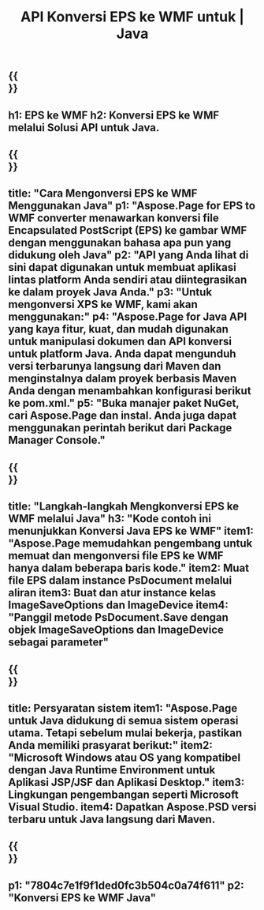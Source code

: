 ﻿---
translation: true
template: /_templates/_conversion-child-java.md
title: API Konversi EPS ke WMF untuk | Java
url: /java/conversion/eps-to-wmf/
description: Contoh kode konversi Java untuk format EPS ke file WMF. Gunakan kode contoh ini untuk mengonversi EPS ke WMF dalam aplikasi berbasis Java Web atau Desktop apa pun.
informat: EPS
outformat: WMF
otherformats: XPS PS
---

{{<section banner>}}
---
h1: EPS ke WMF
h2: Konversi EPS ke WMF melalui Solusi API untuk Java.
---

{{<section overview>}}
---
title: "Cara Mengonversi EPS ke WMF Menggunakan Java"
p1: "Aspose.Page for EPS to WMF converter menawarkan konversi file Encapsulated PostScript (EPS) ke gambar WMF dengan menggunakan bahasa apa pun yang didukung oleh Java"
p2: "API yang Anda lihat di sini dapat digunakan untuk membuat aplikasi lintas platform Anda sendiri atau diintegrasikan ke dalam proyek Java Anda."
p3: "Untuk mengonversi XPS ke WMF, kami akan menggunakan:"
p4: "Aspose.Page for Java API yang kaya fitur, kuat, dan mudah digunakan untuk manipulasi dokumen dan API konversi untuk platform Java. Anda dapat mengunduh versi terbarunya langsung dari Maven dan menginstalnya dalam proyek berbasis Maven Anda dengan menambahkan konfigurasi berikut ke pom.xml."
p5: "Buka manajer paket NuGet, cari Aspose.Page dan instal. Anda juga dapat menggunakan perintah berikut dari Package Manager Console."
---

{{<section feature1>}}
---
title: "Langkah-langkah Mengkonversi EPS ke WMF melalui Java"
h3: "Kode contoh ini menunjukkan Konversi Java EPS ke WMF"
item1: "Aspose.Page memudahkan pengembang untuk memuat dan mengonversi file EPS ke WMF hanya dalam beberapa baris kode."
item2: Muat file EPS dalam instance PsDocument melalui aliran
item3: Buat dan atur instance kelas ImageSaveOptions dan ImageDevice
item4: "Panggil metode PsDocument.Save dengan objek ImageSaveOptions dan ImageDevice sebagai parameter"
---

{{<section feature2>}}
---
title: Persyaratan sistem
item1: "Aspose.Page untuk Java didukung di semua sistem operasi utama. Tetapi sebelum mulai bekerja, pastikan Anda memiliki prasyarat berikut:"
item2: "Microsoft Windows atau OS yang kompatibel dengan Java Runtime Environment untuk Aplikasi JSP/JSF dan Aplikasi Desktop."
item3: Lingkungan pengembangan seperti Microsoft Visual Studio.
item4: Dapatkan Aspose.PSD versi terbaru untuk Java langsung dari Maven.
---

{{<section gist>}}
---
p1: "7804c7e1f9f1ded0fc3b504c0a74f611"
p2: "Konversi EPS ke WMF Java"
---
